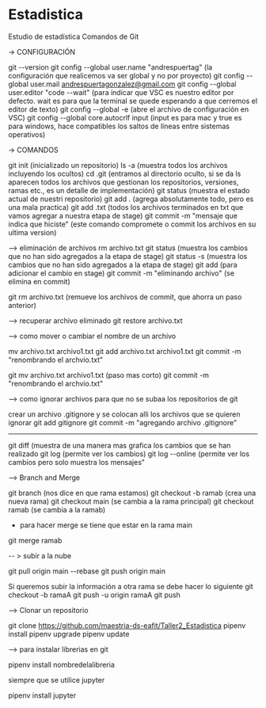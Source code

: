 # Estadistica
Estudio de estadística 
Comandos de Git

-> CONFIGURACIÓN

git --version
git config --global user.name "andrespuertag" (la configuración que realicemos va ser global y no por proyecto)
git config --global user.mail andrespuertagonzalez@gmail.com
git config --global user.editor "code --wait" (para indicar que VSC es nuestro editor por defecto. wait es para que la terminal se quede esperando a que cerremos el editor de texto)
git config --global -e (abre el archivo de configuración en VSC)
git config --global core.autocrlf input (input es para mac y true es para windows, hace compatibles los saltos de líneas entre sistemas operativos)

-> COMANDOS

git init (inicializado un repositorio)
ls -a (muestra todos los archivos incluyendo los ocultos)
cd .git (entramos al directorio oculto, si se da ls aparecen todos los archivos que gestionan los repositorios, versiones, ramas etc., es un detalle de implementación)
git status (muestra el estado actual de nuestri repositorio)
git add . (agrega absolutamente todo, pero es una mala practica)
git add .txt (todos los archivos terminados en txt que vamos agregar a nuestra etapa de stage)
git commit -m "mensaje que indica que hiciste" (este comando compromete o commit los archivos en su ultima version)

--> eliminación de archivos
rm archivo.txt
git status (muestra los cambios que no han sido agregados a la etapa de stage)
git status -s (muestra los cambios que no han sido agregados a la etapa de stage)
git add (para adicionar el cambio en stage)
git commit -m "eliminando archivo" (se elimina en commit)

git rm archivo.txt (remueve los archivos de commit, que ahorra un paso anterior)

--> recuperar archivo eliminado
git restore archivo.txt

--> como mover o cambiar el nombre de un archivo

mv archivo.txt archivo1.txt
git add archivo.txt archivo1.txt
git commit -m "renombrando el archvio.txt"

git mv archivo.txt archivo1.txt (paso mas corto)
git commit -m "renombrando el archvio.txt"

--> como ignorar archivos para que no se subaa los repositorios de git

crear un archivo .gitignore y se colocan alli los archivos que se quieren ignorar
git add gitignore
git commit -m "agregando archivo .gitignore"

---

git diff (muestra de una manera mas grafica los cambios que se han realizado
git log (permite ver los cambios)
git log --online (permite ver los cambios pero solo muestra los mensajes"

--> Branch and Merge

git branch (nos dice en que rama estamos)
git checkout -b ramab (crea una nueva rama)
git checkout main (se cambia a la rama principal)
git checkout ramab (se cambia a la ramab)

- para hacer merge se tiene que estar en la rama main

git merge ramab 


-- > subir a la nube

git pull origin main --rebase
git push origin main

Si queremos subir la información a otra rama se debe hacer lo siguiente
git checkout -b ramaA
git push -u origin ramaA
git push

--> Clonar un repositorio

git clone https://github.com/maestria-ds-eafit/Taller2_Estadistica
pipenv install 
pipenv upgrade
pipenv update

--> para instalar librerias en git

pipenv install nombredelalibreria

siempre que se utilice jupyter

pipenv install jupyter

